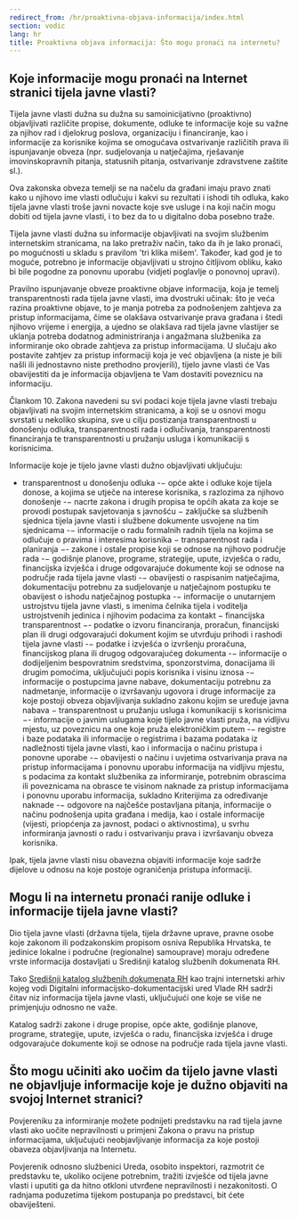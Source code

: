 ```yaml
---
redirect_from: /hr/proaktivna-objava-informacija/index.html
section: vodic
lang: hr
title: Proaktivna objava informacija: Što mogu pronaći na internetu?
---
```


## Koje informacije mogu pronaći na Internet stranici tijela javne vlasti?

Tijela javne vlasti dužna su dužna su samoinicijativno (proaktivno) objavljivati različite propise, dokumente, odluke te informacije koje su važne za njihov rad i djelokrug poslova, organizaciju i  financiranje, kao i informacije za korisnike kojima se omogućava ostvarivanje različitih prava ili ispunjavanje obveza (npr. sudjelovanja u natječajima, rješavanje imovinskopravnih pitanja, statusnih pitanja, ostvarivanje zdravstvene zaštite sl.).

Ova zakonska obveza temelji se na načelu da građani imaju pravo znati kako u njihovo ime vlasti odlučuju i kakvi su rezultati i ishodi tih odluka, kako tijela javne vlasti troše javni novacte koje sve usluge i na koji način mogu dobiti od tijela javne vlasti, i to bez da to u digitalno doba posebno traže.

Tijela javne vlasti dužna su informacije objavljivati na svojim službenim internetskim stranicama,  na lako pretraživ način, tako da ih je lako pronaći, po mogućnosti u skladu s pravilom 'tri klika mišem'. Također, kad god je to moguće, potrebno je informacije objavljivati u strojno čitljivom obliku, kako bi bile pogodne za ponovnu uporabu (vidjeti poglavlje o ponovnoj upravi).

Pravilno ispunjavanje obveze proaktivne objave informacija, koja je temelj transparentnosti rada tijela javne vlasti, ima dvostruki učinak: što je veća razina proaktivne objave, to je manja potreba za podnošenjem zahtjeva za pristup informacijama, čime se olakšava ostvarivanje prava građana i štedi njihovo vrijeme i energija, a ujedno se olakšava rad tijela javne vlastijer se uklanja potreba dodatnog administriranja i angažmana službenika za informiranje oko obrade zahtjeva za pristup informacijama. U slučaju ako postavite zahtjev za pristup informaciji koja je već objavljena (a niste je bili našli ili jednostavno niste prethodno provjerili), tijelo javne vlasti će Vas obavijestiti da je informacija  objavljena te Vam dostaviti poveznicu na informaciju.

Člankom 10. Zakona navedeni su svi podaci koje tijela javne vlasti trebaju objavljivati na svojim internetskim stranicama, a koji se u osnovi mogu svrstati u nekoliko skupina, sve u cilju postizanja transparentnosti u donošenju odluka, transparentnosti rada i odlučivanja, transparentnosti financiranja te transparentnosti u pružanju usluga i komunikaciji s korisnicima.

Informacije koje je tijelo javne vlasti dužno objavljivati uključuju:

- transparentnost u donošenju odluka
-− opće akte i odluke koje tijela donose, a kojima se utječe na interese korisnika, s razlozima za njihovo donošenje
-− nacrte zakona i drugih propisa te općih akata za koje se provodi postupak savjetovanja s javnošću
− zaključke sa službenih sjednica tijela javne vlasti i službene dokumente usvojene na tim sjednicama
-− informacije o radu formalnih radnih tijela na kojima se odlučuje o pravima i interesima korisnika
− transparentnost  rada i planiranja 
−- zakone i ostale propise koji se odnose na njihovo područje rada
-− godišnje planove, programe, strategije, upute, izvješća o radu, financijska izvješća i druge odgovarajuće dokumente koji se odnose na područje rada tijela javne vlasti
-− obavijesti o raspisanim natječajima, dokumentaciju potrebnu za sudjelovanje u natječajnom postupku te obavijest o ishodu natječajnog postupka 
-− informacije o unutarnjem ustrojstvu tijela javne vlasti, s imenima čelnika tijela i voditelja ustrojstvenih jedinica i njihovim podacima za kontakt
− financijska transparentnost
−- podatke o izvoru financiranja, proračun, financijski plan ili drugi odgovarajući dokument kojim se utvrđuju prihodi i rashodi tijela javne vlasti
-− podatke i izvješća o izvršenju proračuna, financijskog plana ili drugog odgovarajućeg dokumenta
-− informacije o dodijeljenim bespovratnim sredstvima, sponzorstvima, donacijama ili drugim pomoćima, uključujući popis korisnika i visinu iznosa
-− informacije o postupcima javne nabave, dokumentaciju potrebnu za nadmetanje, informacije o izvršavanju ugovora i druge informacije za koje postoji obveza objavljivanja sukladno zakonu kojim se uređuje javna nabava
− transparentnost u pružanju usluga i komunikaciji s korisnicima 
−- informacije o javnim uslugama koje tijelo javne vlasti pruža, na vidljivu mjestu, uz poveznicu na one koje pruža elektroničkim putem
-− registre i baze podataka ili informacije o registrima i bazama podataka iz nadležnosti tijela javne vlasti, kao i informacija o načinu pristupa i ponovne uporabe
-− obavijesti o načinu i uvjetima ostvarivanja prava na pristup informacijama i ponovnu uporabu informacija na vidljivu mjestu, s podacima za kontakt službenika za informiranje, potrebnim obrascima ili poveznicama na obrasce te visinom naknade za pristup informacijama i ponovnu uporabu informacija, sukladno Kriterijima za određivanje naknade
-− odgovore na najčešće postavljana pitanja, informacije o načinu podnošenja upita građana i medija, kao i ostale informacije (vijesti, priopćenja za javnost, podaci o aktivnostima), u svrhu informiranja javnosti o radu i ostvarivanju prava i izvršavanju obveza korisnika.

Ipak, tijela javne vlasti nisu obavezna objaviti informacije koje sadrže dijelove u odnosu na koje postoje ograničenja pristupa informaciji. 

## Mogu li na internetu pronaći ranije odluke i informacije tijela javne vlasti?

Dio tijela javne vlasti (državna tijela, tijela državne uprave, pravne osobe koje zakonom ili podzakonskim propisom osniva Republika Hrvatska, te jedinice lokalne i područne (regionalne) samouprave) moraju određene vrste informacija dostavljati u Središnji katalog službenih dokumenata RH.

Tako [Središnji katalog službenih dokumenata RH](http://www.digured.hr/ ) kao trajni internetski arhiv kojeg vodi Digitalni informacijsko-dokumentacijski ured Vlade RH sadrži čitav niz informacija tijela javne vlasti, uključujući one koje se više ne primjenjuju odnosno ne važe.

Katalog sadrži zakone i druge propise, opće akte,  godišnje planove, programe, strategije, upute, izvješća o radu, financijska izvješća i druge odgovarajuće dokumente koji se odnose na područje rada tijela javne vlasti.

## Što mogu učiniti ako uočim da tijelo javne vlasti ne objavljuje informacije koje je dužno objaviti na svojoj Internet stranici?

Povjereniku za informiranje možete podnijeti predstavku na rad tijela javne vlasti ako uočite nepravilnosti  u primjeni Zakona o pravu na pristup informacijama, uključujući neobjavljivanje informacija za koje postoji obaveza objavljivanja na Internetu.

Povjerenik odnosno službenici Ureda, osobito inspektori, razmotrit će predstavku te, ukoliko ocijene potrebnim, tražiti izvješće od tijela javne vlasti i uputiti ga da hitno otkloni utvrđene nepravilnosti i nezakonitosti. O radnjama poduzetima tijekom postupanja po predstavci, bit ćete obaviješteni.